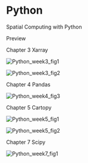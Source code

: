 # Python
Spatial Computing with Python 


Preview 



Chapter 3 Xarray 

![Python_week3_fig1](https://user-images.githubusercontent.com/60155597/101864671-58492100-3b42-11eb-8cf2-9bfd2addfcc5.png)

![Python_week3_fig2](https://user-images.githubusercontent.com/60155597/101864672-58492100-3b42-11eb-8ea3-e265bad647b3.png)



Chapter 4 Pandas

![Python_week4_fig3](https://user-images.githubusercontent.com/60155597/101864673-58492100-3b42-11eb-8b96-6bb3e319dbc7.png)



Chapter 5 Cartopy

![Python_week5_fig1](https://user-images.githubusercontent.com/60155597/101864675-58492100-3b42-11eb-8380-2b7144837c3d.png)

![Python_week5_fig2](https://user-images.githubusercontent.com/60155597/101864676-58e1b780-3b42-11eb-855f-1efffa1a0a23.png)


Chapter 7 Scipy

![Python_week7_fig1](https://user-images.githubusercontent.com/60155597/101864677-58e1b780-3b42-11eb-99e3-180d53e222da.png)

